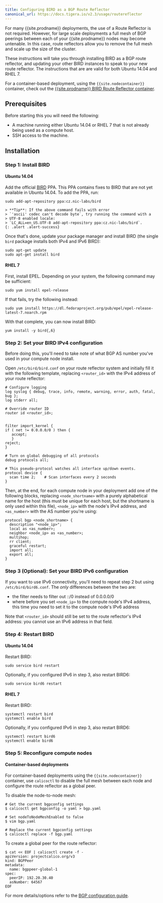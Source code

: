 ```yaml
---
title: Configuring BIRD as a BGP Route Reflector
canonical_url: https://docs.tigera.io/v2.3/usage/routereflector
---
```


For many {{site.prodname}} deployments, the use of a Route Reflector is not required.
However, for large scale deployments a full mesh of BGP peerings between each
of your {{site.prodname}} nodes may become untenable.  In this case, route reflectors
allow you to remove the full mesh and scale up the size of the cluster.

These instructions will take you through installing BIRD as a BGP route
reflector, and updating your other BIRD instances to speak to your new
route reflector.  The instructions that are are valid for both Ubuntu 14.04 and
RHEL 7.

For a container-based deployment, using the `{{site.nodecontainer}}` container, check
out the [{{site.prodname}} BIRD Route Reflector container](calico-routereflector).

## Prerequisites

Before starting this you will need the following:

-   A machine running either Ubuntu 14.04 or RHEL 7 that is not already
    being used as a compute host.
-   SSH access to the machine.

## Installation

### Step 1: Install BIRD

#### Ubuntu 14.04

Add the official [BIRD](http://bird.network.cz/) PPA. This PPA contains
fixes to BIRD that are not yet available in Ubuntu 14.04. To add the
PPA, run:

    sudo add-apt-repository ppa:cz.nic-labs/bird

    > **Tip**: If the above command fails with error
    > `'ascii' codec can't decode byte`, try running the command with a
    > UTF-8 enabled locale:
    > `LC_ALL=en_US.UTF-8 add-apt-repository ppa:cz.nic-labs/bird`.
    {: .alert .alert-success}

Once that's done, update your package manager and install BIRD (the
single `bird` package installs both IPv4 and IPv6 BIRD):

    sudo apt-get update
    sudo apt-get install bird

#### RHEL 7

First, install EPEL. Depending on your system, the following command may
be sufficient:

    sudo yum install epel-release

If that fails, try the following instead:

    sudo yum install https://dl.fedoraproject.org/pub/epel/epel-release-latest-7.noarch.rpm

With that complete, you can now install BIRD:

    yum install -y bird{,6}

### Step 2: Set your BIRD IPv4 configuration

Before doing this, you'll need to take note of what BGP AS number you've
used in your compute node install.

Open `/etc/bird/bird.conf` on your route reflector system and initially
fill it with the following template, replacing `<router_id>` with the
IPv4 address of your route reflector:

    # Configure logging
    log syslog { debug, trace, info, remote, warning, error, auth, fatal, bug };
    log stderr all;

    # Override router ID
    router id <router_id>;


    filter import_kernel {
    if ( net != 0.0.0.0/0 ) then {
       accept;
       }
    reject;
    }

    # Turn on global debugging of all protocols
    debug protocols all;

    # This pseudo-protocol watches all interface up/down events.
    protocol device {
      scan time 2;    # Scan interfaces every 2 seconds
    }

Then, at the end, for each compute node in your deployment add one of
the following blocks, replacing `<node_shortname>` with a purely
alphabetical name for the host (this must be unique for each host, but
the shortname is only used within this file), `<node_ip>` with the
node's IPv4 address, and `<as_number>` with the AS number you're using:

    protocol bgp <node_shortname> {
      description "<node_ip>";
      local as <as_number>;
      neighbor <node_ip> as <as_number>;
      multihop;
      rr client;
      graceful restart;
      import all;
      export all;
    }

### Step 3 (Optional): Set your BIRD IPv6 configuration

If you want to use IPv6 connectivity, you'll need to repeat step 2 but
using `/etc/bird/bird6.conf`. The *only* differences between the two
are:

-   the filter needs to filter out ::/0 instead of 0.0.0.0/0
-   where before you set `<node_ip>` to the compute node's IPv4 address,
    this time you need to set it to the compute node's IPv6 address

Note that `<router_id>` should still be set to the route reflector's
IPv4 address: you cannot use an IPv6 address in that field.

### Step 4: Restart BIRD

#### Ubuntu 14.04

Restart BIRD:

    sudo service bird restart

Optionally, if you configured IPv6 in step 3, also restart BIRD6:

    sudo service bird6 restart

#### RHEL 7

Restart BIRD:

    systemctl restart bird
    systemctl enable bird

Optionally, if you configured IPv6 in step 3, also restart BIRD6:

    systemctl restart bird6
    systemctl enable bird6

### Step 5: Reconfigure compute nodes

#### Container-based deployments

For container-based deployments using the `{{site.nodecontainer}}` container, use
`calicoctl` to disable the full mesh between each node and configure the
route reflector as a global peer.

To disable the node-to-node mesh:

```
# Get the current bgpconfig settings
$ calicoctl get bgpconfig -o yaml > bgp.yaml

# Set nodeToNodeMeshEnabled to false
$ vim bgp.yaml

# Replace the current bgpconfig settings
$ calicoctl replace -f bgp.yaml
```

To create a global peer for the route reflector:

```
$ cat << EOF | calicoctl create -f -
apiVersion: projectcalico.org/v3
kind: BGPPeer
metadata:
  name: bgppeer-global-1
spec:
  peerIP: 192.20.30.40
  asNumber: 64567
EOF
```

For more details/options refer to the [BGP configuration guide]({{site.baseurl}}/{{page.version}}/usage/configuration/bgp).
